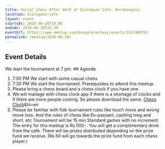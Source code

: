 ```yaml
---
title: Social Chess After Work at Dialogues Cafe, Koramangala
location: dialogues-cafe
layout: event
startsAt: 2018-06-20T19:00
endsAt: 2018-06-20T21:30
eventUrl: https://www.meetup.com/bangalorechess/events/251748070/
permalink: /meetup/2018-06-20/
---
```

## Event Details
We start the tournament at 7 pm. ## Agenda
1. 7:00 PM We start with some casual chess
1. 7:30 PM We start the tournament. Prerequisites to attend this meetup.
1. Please bring a chess board and a chess clock if you have one.
1. We will manage with chess clock app if there is a shortage of clocks and if there are more people coming. So please download the same. [Chess Clock](https://play.google.com/store/apps/details?id=com.chess.clock)&hl=en
1. Please be familiar with fide tournament rules like touch move and wrong move loss. And the rules of chess like En-passant, castling long and short, etc Tournament will be 15 min Standard games with no increment. The entry for this meetup is Rs.150/-. You will get a complimentary drink from the cafe.
There will be prizes distributed depending on the prize fund we receive. (Rs.50 will go towards the prize fund from each chess player.)

 
